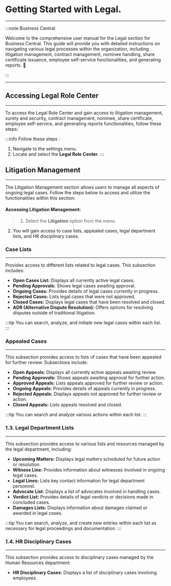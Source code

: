 # Getting Started with Legal.
---

:::note Business Central
<div class="container">
    <div class="custom-note">
        <p>Welcome to the comprehensive user manual for the Legal section for Business Central. This guide will provide you with detailed instructions on navigating various legal processes within the organization, including litigation management, contract management, nominee handling, share certificate issuance, employee self-service functionalities, and generating reports. 🤗</p>
    </div>
</div>
:::

---

## Accessing Legal Role Center
---

To access the Legal Role Center and gain access to litigation management, surety and security, contract management, nominee, share certificate, employee self-service, and generating reports functionalities, follow these steps:

:::info Follow these steps :
1. Navigate to the settings menu.
2. Locate and select the **Legal Role Center**.
:::

## Litigation Management
---

The Litigation Management section allows users to manage all aspects of ongoing legal cases. Follow the steps below to access and utilize the functionalities within this section:

#### Accessing Litigation Management:

> 1. Select the **Litigation** option from the menu.
2. You will gain access to case lists, appealed cases, legal department lists, and HR disciplinary cases.

### Case Lists
---

Provides access to different lists related to legal cases. This subsection includes:

- **Open Cases List:** Displays all currently active legal cases.
- **Pending Approvals:** Shows legal cases awaiting approval.
- **Ongoing Cases:** Provides details of legal cases currently in progress.
- **Rejected Cases:** Lists legal cases that were not approved.
- **Closed Cases:** Displays legal cases that have been resolved and closed.
- **ADR (Alternative Dispute Resolution):** Offers options for resolving disputes outside of traditional litigation.

:::tip
You can search, analyze, and initiate new legal cases within each list.
:::

### Appealed Cases
---

This subsection provides access to lists of cases that have been appealed for further review. Subsections include:

- **Open Appeals:** Displays all currently active appeals awaiting review.
- **Pending Approvals:** Shows appeals awaiting approval for further action.
- **Approved Appeals:** Lists appeals approved for further review or action.
- **Ongoing Appeals:** Provides details of appeals currently in progress.
- **Rejected Appeals:** Displays appeals not approved for further review or action.
- **Closed Appeals:** Lists appeals resolved and closed.

:::tip
You can search and analyze various actions within each list.
:::

### 1.3. Legal Department Lists
---

This subsection provides access to various lists and resources managed by the legal department, including:

- **Upcoming Matters:** Displays legal matters scheduled for future action or resolution.
- **Witness Line:** Provides information about witnesses involved in ongoing legal cases.
- **Legal Lines:** Lists key contact information for legal department personnel.
- **Advocate List:** Displays a list of advocates involved in handling cases.
- **Verdict List:** Provides details of legal verdicts or decisions made in concluded cases.
- **Damages Lists:** Displays information about damages claimed or awarded in legal cases.

:::tip
You can search, analyze, and create new entries within each list as necessary for legal proceedings and documentation.
:::

### 1.4. HR Disciplinary Cases
---

This subsection provides access to disciplinary cases managed by the Human Resources department:

- **HR Disciplinary Cases:** Displays a list of disciplinary cases involving employees.

